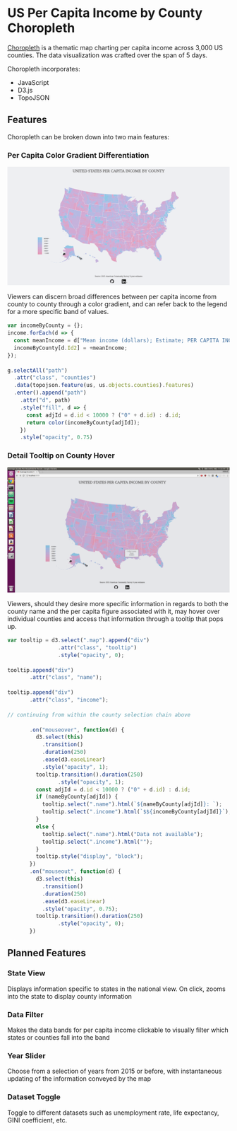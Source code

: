 # US Per Capita Income by County Choropleth

[Choropleth](https://www.mwei.me) is a thematic map charting per capita income across 3,000 US counties. The data visualization was crafted over the span of 5 days.

Choropleth incorporates:

+ JavaScript
+ D3.js
+ TopoJSON

## Features

Choropleth can be broken down into two main features:

### Per Capita Color Gradient Differentiation

![Map](docs/map.png)

Viewers can discern broad differences between per capita income from county to county through a color gradient, and can refer back to the legend for a more specific band of values.

```javascript
var incomeByCounty = {};
income.forEach(d => {
  const meanIncome = d["Mean income (dollars); Estimate; PER CAPITA INCOME BY RACE AND HISPANIC OR LATINO ORIGIN - Total population"]
  incomeByCounty[d.Id2] = +meanIncome;
});

g.selectAll("path")
  .attr("class", "counties")
  .data(topojson.feature(us, us.objects.counties).features)
  .enter().append("path")
    .attr("d", path)
    .style("fill", d => {
      const adjId = d.id < 10000 ? ("0" + d.id) : d.id;
      return color(incomeByCounty[adjId]);
    })
    .style("opacity", 0.75)
```

### Detail Tooltip on County Hover

![Tooltip](docs/tooltip.png)

Viewers, should they desire more specific information in regards to both the county name and the per capita figure associated with it, may hover over individual counties and access that information through a tooltip that pops up.

```javascript
var tooltip = d3.select(".map").append("div")
                .attr("class", "tooltip")
                .style("opacity", 0);

tooltip.append("div")
       .attr("class", "name");

tooltip.append("div")
       .attr("class", "income");

// continuing from within the county selection chain above

       .on("mouseover", function(d) {
         d3.select(this)
           .transition()
           .duration(250)
           .ease(d3.easeLinear)
           .style("opacity", 1);
         tooltip.transition().duration(250)
                .style("opacity", 1);
         const adjId = d.id < 10000 ? ("0" + d.id) : d.id;
         if (nameByCounty[adjId]) {
           tooltip.select(".name").html(`${nameByCounty[adjId]}: `);
           tooltip.select(".income").html(`$${incomeByCounty[adjId]}`);
         }
         else {
           tooltip.select(".name").html("Data not available");
           tooltip.select(".income").html("");
         }
         tooltip.style("display", "block");
       })
       .on("mouseout", function(d) {
         d3.select(this)
           .transition()
           .duration(250)
           .ease(d3.easeLinear)
           .style("opacity", 0.75);
         tooltip.transition().duration(250)
                .style("opacity", 0);
       })
```
## Planned Features

### State View
Displays information specific to states in the national view. On click, zooms into the state to display county information

### Data Filter
Makes the data bands for per capita income clickable to visually filter which states or counties fall into the band

### Year Slider
Choose from a selection of years from 2015 or before, with instantaneous updating of the information conveyed by the map

### Dataset Toggle
Toggle to different datasets such as unemployment rate, life expectancy, GINI coefficient, etc.
